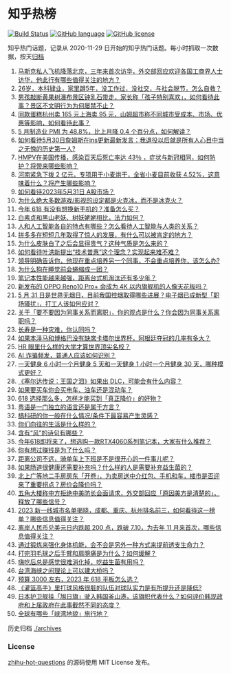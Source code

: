 # 知乎热榜
[![Build Status](https://github.com/ToWeLong/zhihu-hot-questions/workflows/CI/badge.svg)](https://github.com/ToWeLong/zhihu-hot-questions/actions)
[![GitHub language](https://img.shields.io/badge/language-golang-orange.svg)](https://golang.org/)
[![GitHub license](https://img.shields.io/github/license/ToWeLong/zhihu-hot-questions)](https://github.com/ToWeLong/zhihu-hot-questions/blob/main/LICENSE)

知乎热门话题，记录从 2020-11-29 日开始的知乎热门话题。每小时抓取一次数据，按天[归档](./archives)

<!-- BEGIN -->

1. [马斯克私人飞机降落北京，三年来首次访华，外交部回应欢迎各国工商界人士访华，他此行有哪些值得关注的地方？](https://www.zhihu.com/question/603832271)
1. [26岁，本科肄业，家里蹲5年，没工作过，没社交，与社会脱节，怎么自救？](https://www.zhihu.com/question/299259221)
1. [男孩敲断黄果树瀑布景区钟乳石带走，家长称「孩子特别喜欢」，如何看待此事？景区不文明行为为何屡禁不止？](https://www.zhihu.com/question/603621134)
1. [同款蛋糕杭州卖 165 元上海卖 95 元，山姆超市称不同城市受成本、市场、优惠等影响，如何看待此事？](https://www.zhihu.com/question/603600909)
1. [5 月制造业 PMI 为 48.8%，比上月降 0.4 个百分点，如何解读？](https://www.zhihu.com/question/603988479)
1. [如何看待5月30日詹姆斯在ins更新最新发言：我退役以后就是所有人心目中当之无愧的历史第一人?](https://www.zhihu.com/question/603812096)
1. [HMPV在美国传播，感染百天后死亡率达 43％ ，症状与新冠相同，如何防护？将带来哪些影响？](https://www.zhihu.com/question/603980078)
1. [河南紧急下拨 2 亿元，专项用于小麦烘干，全省小麦目前收获 4.52%，这意味着什么？将产生哪些影响？](https://www.zhihu.com/question/603823460)
1. [如何看待2023年5月31日 A股市场？](https://www.zhihu.com/question/603899041)
1. [为什么绝大多数游戏/影视的设定都是火克冰，而不是冰克火？](https://www.zhihu.com/question/602861309)
1. [今年 618 有没有想换新手机的？准备怎么买？](https://www.zhihu.com/question/603935421)
1. [白素贞和黑山老妖、树妖姥姥相比，法力如何？](https://www.zhihu.com/question/602663173)
1. [人和人工智能各自的特点有哪些？怎么看待人工智能与人类的关系？](https://www.zhihu.com/question/603927416)
1. [拼多多在短短几年取得了惊人的发展，有什么可以被肯定的地方？](https://www.zhihu.com/question/603290098)
1. [为什么皮肤白了之后会显得贵气？这种气质是怎么来的？](https://www.zhihu.com/question/594222069)
1. [如何看待叶洪新提出“技术普惠”这个理念？实现起来难不难？](https://www.zhihu.com/question/603862570)
1. [领导明确告诉你，他现在重点培养另一个同事，不会重点培养你，该怎么办?](https://www.zhihu.com/question/603488937)
1. [为什么狗在睡觉前会蜷缩成一团？](https://www.zhihu.com/question/578362141)
1. [笔记本性能越来越强，距离台式机淘汰还有多少年？](https://www.zhihu.com/question/602382793)
1. [新发布的 OPPO Reno10 Pro+ 会成为 4K 以内旗舰机的人像天花板吗？](https://www.zhihu.com/question/603893667)
1. [5 月 31 日是世界无烟日，目前我国控烟取得哪些进展？电子烟已成新型「职场骚扰」，打工人该如何应对？](https://www.zhihu.com/question/603940067)
1. [关于「要不要因为同事关系而离职」，你的观点是什么？你会因为同事关系离职吗？](https://www.zhihu.com/question/603615640)
1. [长寿是一种灾难，你认同吗？](https://www.zhihu.com/question/597336124)
1. [如果本泽马和博格巴没有缺席卡塔尔世界杯，阿根廷夺冠的几率有多大？](https://www.zhihu.com/question/603555991)
1. [HR 眼里什么样的大学才算世界顶尖名校？](https://www.zhihu.com/question/321363319)
1. [AI 诈骗频发，普通人应该如何识别？](https://www.zhihu.com/question/603871361)
1. [一天健身 6 小时一个月健身 5 天和一天健身 1 小时一个月健身 30 天，哪种模式更好？](https://www.zhihu.com/question/601189534)
1. [《塞尔达传说：王国之泪》如果出 DLC，可能会有什么内容？](https://www.zhihu.com/question/602676103)
1. [如果要买车你会买电车、油车还是混动车？](https://www.zhihu.com/question/598891494)
1. [618 选择那么多，怎样才能买到「真正降价」的好物？](https://www.zhihu.com/question/602548095)
1. [粤语是一门独立的语言还是属于方言？](https://www.zhihu.com/question/602945051)
1. [搞科研的你一般在什么情况/条件下最容易产生灵感？](https://www.zhihu.com/question/457212453)
1. [你们向往的生活是什么样的？](https://www.zhihu.com/question/603875714)
1. [含有“风”的诗句有哪些？](https://www.zhihu.com/question/597685676)
1. [今年618即将来了，想选购一款RTX4060系列笔记本，大家有什么推荐？](https://www.zhihu.com/question/603873542)
1. [你有想过赚钱是为了什么吗？](https://www.zhihu.com/question/603878738)
1. [距离公司不远，骑单车上下班是不是很开心的一件事儿呢？](https://www.zhihu.com/question/602549938)
1. [如果肠道很健康还需要补充吗？什么样的人是需要补充益生菌的？](https://www.zhihu.com/question/601480953)
1. [北上广等地二手房房东「开卷」，为卖房送中介红包、手机和车，楼市是否迎来了重要拐点？房价会降价吗？](https://www.zhihu.com/question/603843052)
1. [五角大楼称中方拒绝中美防长会面请求，外交部回应「原因美方是清楚的」，释放了哪些信号？](https://www.zhihu.com/question/603829127)
1. [2023 新一线城市名单揭晓，成都、重庆、杭州排名前三，如何看待这一榜单？哪些信息值得关注？](https://www.zhihu.com/question/603827354)
1. [离岸人民币兑美元日内跌超 200 点，跌破 7.10，为去年 11 月来首次，哪些信息值得关注？](https://www.zhihu.com/question/603805125)
1. [通过锻炼来强化身体机能，会不会是另外一种方式来提前透支生命力？](https://www.zhihu.com/question/601557399)
1. [打完羽毛球之后手臂和肩膀痛是为什么？如何缓解？](https://www.zhihu.com/question/602240515)
1. [嗨吃后总是感觉很难消化掉，吃益生菌有用吗？](https://www.zhihu.com/question/599525477)
1. [台湾海峡之间理论上可以建大桥吗？](https://www.zhihu.com/question/53828775)
1. [预算 3000 左右，2023 年 618 平板怎么选？](https://www.zhihu.com/question/603980177)
1. [《灌篮高手》里打球风格很脏的队伍对球队实力是有所提升还是降低?](https://www.zhihu.com/question/603501142)
1. [日本护卫舰挂「旭日旗」驶入韩国釜山港，该旗帜代表什么？如何评价韩现政府和上届政府在此事截然不同的态度？](https://www.zhihu.com/question/603790461)
1. [全球有哪些「峡湾地貌」旅行地？](https://www.zhihu.com/question/602415429)

<!-- END -->

历史归档 [./archives](./archives)


### License
[zhihu-hot-questions](https://github.com/towelong/zhihu-hot-questions) 的源码使用 MIT License 发布。